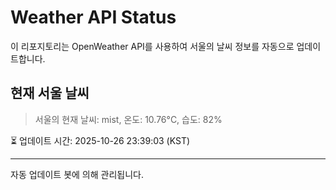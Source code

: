 
# Weather API Status

이 리포지토리는 OpenWeather API를 사용하여 서울의 날씨 정보를 자동으로 업데이트합니다.

## 현재 서울 날씨
> 서울의 현재 날씨: mist, 온도: 10.76°C, 습도: 82%

⏳ 업데이트 시간: 2025-10-26 23:39:03 (KST)

---
자동 업데이트 봇에 의해 관리됩니다.
